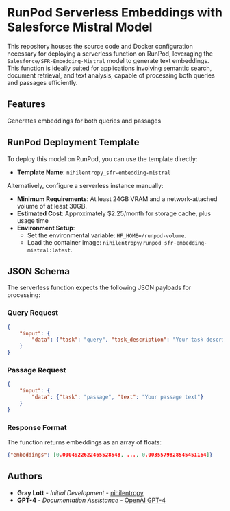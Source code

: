 # RunPod Serverless Embeddings with Salesforce Mistral Model

This repository houses the source code and Docker configuration necessary for deploying a serverless function on RunPod, leveraging the `Salesforce/SFR-Embedding-Mistral` model to generate text embeddings. This function is ideally suited for applications involving semantic search, document retrieval, and text analysis, capable of processing both queries and passages efficiently.

## Features

Generates embeddings for both queries and passages

## RunPod Deployment Template

To deploy this model on RunPod, you can use the template directly:
- **Template Name**: `nihilentropy_sfr-embedding-mistral`

Alternatively, configure a serverless instance manually:
- **Minimum Requirements**: At least 24GB VRAM and a network-attached volume of at least 30GB.
- **Estimated Cost**: Approximately $2.25/month for storage cache, plus usage time
- **Environment Setup**:
  - Set the environmental variable: `HF_HOME=/runpod-volume`.
  - Load the container image: `nihilentropy/runpod_sfr-embedding-mistral:latest`.

## JSON Schema

The serverless function expects the following JSON payloads for processing:

### Query Request
```json
{
    "input": {
        "data": {"task": "query", "task_description": "Your task description", "text": "Your query text"}
    }
}
```

### Passage Request
```json
{
    "input": {
        "data": {"task": "passage", "text": "Your passage text"}
    }
}
```

### Response Format
The function returns embeddings as an array of floats:
```json
{"embeddings": [0.0004922622465528548, ..., 0.0035579828545451164]}
```

## Authors

- **Gray Lott** - *Initial Development* - [nihilentropy](https://github.com/nihilentropy)
- **GPT-4** - *Documentation Assistance* - [OpenAI GPT-4](https://chat.openai.com)
